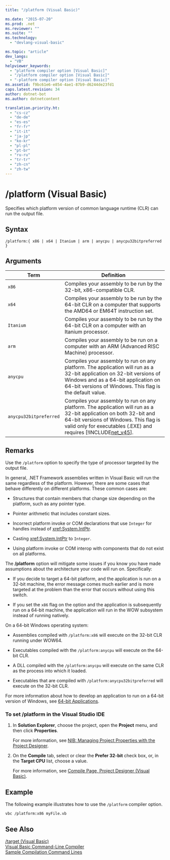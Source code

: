 ```yaml
---
title: "/platform (Visual Basic)"

ms.date: "2015-07-20"
ms.prod: .net
ms.reviewer: ""
ms.suite: ""
ms.technology: 
  - "devlang-visual-basic"

ms.topic: "article"
dev_langs: 
  - "VB"
helpviewer_keywords: 
  - "platform compiler option [Visual Basic]"
  - "/platform compiler option [Visual Basic]"
  - "-platform compiler option [Visual Basic]"
ms.assetid: f9bc61e6-e854-4ae1-87b9-d6244de23fd1
caps.latest.revision: 34
author: dotnet-bot
ms.author: dotnetcontent

translation.priority.ht: 
  - "cs-cz"
  - "de-de"
  - "es-es"
  - "fr-fr"
  - "it-it"
  - "ja-jp"
  - "ko-kr"
  - "pl-pl"
  - "pt-br"
  - "ru-ru"
  - "tr-tr"
  - "zh-cn"
  - "zh-tw"
---
```

# /platform (Visual Basic)
Specifies which platform version of common language runtime (CLR) can run the output file.  
  
## Syntax  
  
```  
/platform:{ x86 | x64 | Itanium | arm | anycpu | anycpu32bitpreferred }  
```  
  
## Arguments  
  
|Term|Definition|  
|---|---|  
|`x86`|Compiles your assembly to be run by the 32-bit, x86-compatible CLR.|  
|`x64`|Compiles your assembly to be run by the 64-bit CLR on a computer that supports the AMD64 or EM64T instruction set.|  
|`Itanium`|Compiles your assembly to be run by the 64-bit CLR on a computer with an Itanium processor.|  
|`arm`|Compiles your assembly to be run on a computer with an ARM (Advanced RISC Machine) processor.|  
|`anycpu`|Compiles your assembly to run on any platform. The application will run as a 32-bit application on 32-bit versions of Windows and as a 64-bit application on 64-bit versions of Windows. This flag is the default value.|  
|`anycpu32bitpreferred`|Compiles your assembly to run on any platform. The application will run as a 32-bit application on both 32-bit and 64-bit versions of Windows. This flag is valid only for executables (.EXE) and requires [!INCLUDE[net_v45](~/includes/net-v45-md.md)].|  
  
## Remarks  
 Use the `/platform` option to specify the type of processor targeted by the output file.  
  
 In general, .NET Framework assemblies written in Visual Basic will run the same regardless of the platform. However, there are some cases that behave differently on different platforms. These common cases are:  
  
-   Structures that contain members that change size depending on the platform, such as any pointer type.  
  
-   Pointer arithmetic that includes constant sizes.  
  
-   Incorrect platform invoke or COM declarations that use `Integer` for handles instead of <xref:System.IntPtr>.  
  
-   Casting <xref:System.IntPtr> to `Integer`.  
  
-   Using platform invoke or COM interop with components that do not exist on all platforms.  
  
 The **/platform** option will mitigate some issues if you know you have made assumptions about the architecture your code will run on. Specifically:  
  
-   If you decide to target a 64-bit platform, and the application is run on a 32-bit machine, the error message comes much earlier and is more targeted at the problem than the error that occurs without using this switch.  
  
-   If you set the `x86` flag on the option and the application is subsequently run on a 64-bit machine, the application will run in the WOW subsystem instead of running natively.  
  
 On a 64-bit Windows operating system:  
  
-   Assemblies compiled with `/platform:x86` will execute on the 32-bit CLR running under WOW64.  
  
-   Executables compiled with the `/platform:anycpu` will execute on the 64-bit CLR.  
  
-   A DLL compiled with the `/platform:anycpu` will execute on the same CLR as the process into which it loaded.  
  
-   Executables that are compiled with `/platform:anycpu32bitpreferred` will execute on the 32-bit CLR.  
  
 For more information about how to develop an application to run on a 64-bit version of Windows, see [64-bit Applications](https://msdn.microsoft.com/library/ms241064).  
  
### To set /platform in the Visual Studio IDE  
  
1.  In **Solution Explorer**, choose the project, open the **Project** menu, and then click **Properties**.  
  
     For more information, see [NIB: Managing Project Properties with the Project Designer](http://msdn.microsoft.com/en-us/983f3c18-832f-4666-afec-74b716ff3e0e).  
  
2.  On the **Compile** tab, select or clear the **Prefer 32-bit** check box, or, in the **Target CPU** list, choose a value.  
  
     For more information, see [Compile Page, Project Designer (Visual Basic)](/visualstudio/ide/reference/compile-page-project-designer-visual-basic).  
  
## Example  
 The following example illustrates how to use the `/platform` compiler option.  
  
```  
vbc /platform:x86 myFile.vb  
```  
  
## See Also  
 [/target (Visual Basic)](target.md)   
 [Visual Basic Command-Line Compiler](index.md)   
 [Sample Compilation Command Lines](sample-compilation-command-lines.md)
